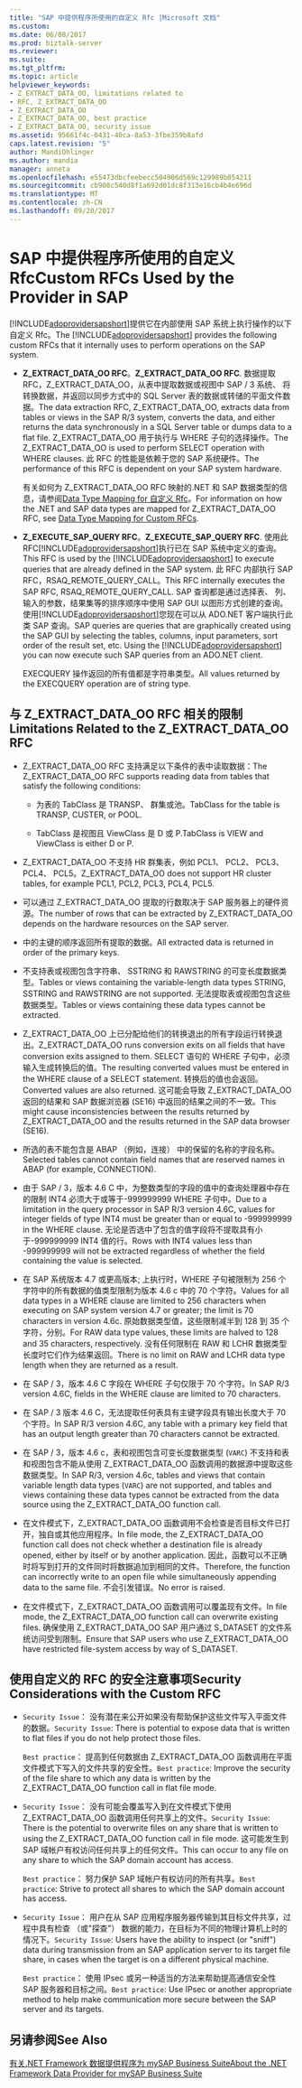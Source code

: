 ```yaml
---
title: "SAP 中提供程序所使用的自定义 Rfc |Microsoft 文档"
ms.custom: 
ms.date: 06/08/2017
ms.prod: biztalk-server
ms.reviewer: 
ms.suite: 
ms.tgt_pltfrm: 
ms.topic: article
helpviewer_keywords:
- Z_EXTRACT_DATA_OO, limitations related to
- RFC, Z_EXTRACT_DATA_OO
- Z_EXTRACT_DATA_OO
- Z_EXTRACT_DATA_OO, best practice
- Z_EXTRACT_DATA_OO, security issue
ms.assetid: 95661f4c-0431-40ca-8a53-3fbe359b8afd
caps.latest.revision: "5"
author: MandiOhlinger
ms.author: mandia
manager: anneta
ms.openlocfilehash: e55473dbcfeebecc504906d569c129989b054211
ms.sourcegitcommit: cb908c540d8f1a692d01dc8f313e16cb4b4e696d
ms.translationtype: MT
ms.contentlocale: zh-CN
ms.lasthandoff: 09/20/2017
---
```

# <a name="custom-rfcs-used-by-the-provider-in-sap"></a><span data-ttu-id="1dfcb-102">SAP 中提供程序所使用的自定义 Rfc</span><span class="sxs-lookup"><span data-stu-id="1dfcb-102">Custom RFCs Used by the Provider in SAP</span></span>
<span data-ttu-id="1dfcb-103">[!INCLUDE[adoprovidersapshort](../../includes/adoprovidersapshort-md.md)]提供它在内部使用 SAP 系统上执行操作的以下自定义 Rfc。</span><span class="sxs-lookup"><span data-stu-id="1dfcb-103">The [!INCLUDE[adoprovidersapshort](../../includes/adoprovidersapshort-md.md)] provides the following custom RFCs that it internally uses to perform operations on the SAP system.</span></span>  
  
-   <span data-ttu-id="1dfcb-104">**Z_EXTRACT_DATA_OO RFC**。</span><span class="sxs-lookup"><span data-stu-id="1dfcb-104">**Z_EXTRACT_DATA_OO RFC**.</span></span> <span data-ttu-id="1dfcb-105">数据提取 RFC，Z_EXTRACT_DATA_OO，从表中提取数据或视图中 SAP / 3 系统、 将转换数据，并返回以同步方式中的 SQL Server 表的数据或转储的平面文件数据。</span><span class="sxs-lookup"><span data-stu-id="1dfcb-105">The data extraction RFC, Z_EXTRACT_DATA_OO, extracts data from tables or views in the SAP R/3 system, converts the data, and either returns the data synchronously in a SQL Server table or dumps data to a flat file.</span></span> <span data-ttu-id="1dfcb-106">Z_EXTRACT_DATA_OO 用于执行与 WHERE 子句的选择操作。</span><span class="sxs-lookup"><span data-stu-id="1dfcb-106">The Z_EXTRACT_DATA_OO is used to perform SELECT operation with WHERE clauses.</span></span> <span data-ttu-id="1dfcb-107">此 RFC 的性能是依赖于您的 SAP 系统硬件。</span><span class="sxs-lookup"><span data-stu-id="1dfcb-107">The performance of this RFC is dependent on your SAP system hardware.</span></span>  
  
     <span data-ttu-id="1dfcb-108">有关如何为 Z_EXTRACT_DATA_OO RFC 映射的.NET 和 SAP 数据类型的信息，请参阅[Data Type Mapping for 自定义 Rfc](../../adapters-and-accelerators/adapter-sap/data-type-mapping-for-custom-rfcs.md)。</span><span class="sxs-lookup"><span data-stu-id="1dfcb-108">For information on how the .NET and SAP data types are mapped for Z_EXTRACT_DATA_OO RFC, see [Data Type Mapping for Custom RFCs](../../adapters-and-accelerators/adapter-sap/data-type-mapping-for-custom-rfcs.md).</span></span>  
  
-   <span data-ttu-id="1dfcb-109">**Z_EXECUTE_SAP_QUERY RFC**。</span><span class="sxs-lookup"><span data-stu-id="1dfcb-109">**Z_EXECUTE_SAP_QUERY RFC**.</span></span> <span data-ttu-id="1dfcb-110">使用此 RFC[!INCLUDE[adoprovidersapshort](../../includes/adoprovidersapshort-md.md)]执行已在 SAP 系统中定义的查询。</span><span class="sxs-lookup"><span data-stu-id="1dfcb-110">This RFC is used by the [!INCLUDE[adoprovidersapshort](../../includes/adoprovidersapshort-md.md)] to execute queries that are already defined in the SAP system.</span></span> <span data-ttu-id="1dfcb-111">此 RFC 内部执行 SAP RFC，RSAQ_REMOTE_QUERY_CALL。</span><span class="sxs-lookup"><span data-stu-id="1dfcb-111">This RFC internally executes the SAP RFC, RSAQ_REMOTE_QUERY_CALL.</span></span> <span data-ttu-id="1dfcb-112">SAP 查询都是通过选择表、 列、 输入的参数，结果集等的排序顺序中使用 SAP GUI 以图形方式创建的查询。使用[!INCLUDE[adoprovidersapshort](../../includes/adoprovidersapshort-md.md)]您现在可以从 ADO.NET 客户端执行此类 SAP 查询。</span><span class="sxs-lookup"><span data-stu-id="1dfcb-112">SAP queries are queries that are graphically created using the SAP GUI by selecting the tables, columns, input parameters, sort order of the result set, etc. Using the [!INCLUDE[adoprovidersapshort](../../includes/adoprovidersapshort-md.md)] you can now execute such SAP queries from an ADO.NET client.</span></span>  
  
     <span data-ttu-id="1dfcb-113">EXECQUERY 操作返回的所有值都是字符串类型。</span><span class="sxs-lookup"><span data-stu-id="1dfcb-113">All values returned by the EXECQUERY operation are of string type.</span></span>  
  
## <a name="limitations-related-to-the-zextractdataoo-rfc"></a><span data-ttu-id="1dfcb-114">与 Z_EXTRACT_DATA_OO RFC 相关的限制</span><span class="sxs-lookup"><span data-stu-id="1dfcb-114">Limitations Related to the Z_EXTRACT_DATA_OO RFC</span></span>  
  
-   <span data-ttu-id="1dfcb-115">Z_EXTRACT_DATA_OO RFC 支持满足以下条件的表中读取数据：</span><span class="sxs-lookup"><span data-stu-id="1dfcb-115">The Z_EXTRACT_DATA_OO RFC supports reading data from tables that satisfy the following conditions:</span></span>  
  
    -   <span data-ttu-id="1dfcb-116">为表的 TabClass 是 TRANSP、 群集或池。</span><span class="sxs-lookup"><span data-stu-id="1dfcb-116">TabClass for the table is TRANSP, CUSTER, or POOL.</span></span>  
  
    -   <span data-ttu-id="1dfcb-117">TabClass 是视图且 ViewClass 是 D 或 P.</span><span class="sxs-lookup"><span data-stu-id="1dfcb-117">TabClass is VIEW and ViewClass is either D or P.</span></span>  
  
-   <span data-ttu-id="1dfcb-118">Z_EXTRACT_DATA_OO 不支持 HR 群集表，例如 PCL1、 PCL2、 PCL3、 PCL4、 PCL5。</span><span class="sxs-lookup"><span data-stu-id="1dfcb-118">Z_EXTRACT_DATA_OO does not support HR cluster tables, for example PCL1, PCL2, PCL3, PCL4, PCL5.</span></span>  
  
-   <span data-ttu-id="1dfcb-119">可以通过 Z_EXTRACT_DATA_OO 提取的行数取决于 SAP 服务器上的硬件资源。</span><span class="sxs-lookup"><span data-stu-id="1dfcb-119">The number of rows that can be extracted by Z_EXTRACT_DATA_OO depends on the hardware resources on the SAP server.</span></span>  
  
-   <span data-ttu-id="1dfcb-120">中的主键的顺序返回所有提取的数据。</span><span class="sxs-lookup"><span data-stu-id="1dfcb-120">All extracted data is returned in order of the primary keys.</span></span>  
  
-   <span data-ttu-id="1dfcb-121">不支持表或视图包含字符串、 SSTRING 和 RAWSTRING 的可变长度数据类型。</span><span class="sxs-lookup"><span data-stu-id="1dfcb-121">Tables or views containing the variable-length data types STRING, SSTRING and RAWSTRING are not supported.</span></span> <span data-ttu-id="1dfcb-122">无法提取表或视图包含这些数据类型。</span><span class="sxs-lookup"><span data-stu-id="1dfcb-122">Tables or views containing these data types cannot be extracted.</span></span>  
  
-   <span data-ttu-id="1dfcb-123">Z_EXTRACT_DATA_OO 上已分配给他们的转换退出的所有字段运行转换退出。</span><span class="sxs-lookup"><span data-stu-id="1dfcb-123">Z_EXTRACT_DATA_OO runs conversion exits on all fields that have conversion exits assigned to them.</span></span> <span data-ttu-id="1dfcb-124">SELECT 语句的 WHERE 子句中，必须输入生成转换后的值。</span><span class="sxs-lookup"><span data-stu-id="1dfcb-124">The resulting converted values must be entered in the WHERE clause of a SELECT statement.</span></span> <span data-ttu-id="1dfcb-125">转换后的值也会返回。</span><span class="sxs-lookup"><span data-stu-id="1dfcb-125">Converted values are also returned.</span></span> <span data-ttu-id="1dfcb-126">这可能会导致 Z_EXTRACT_DATA_OO 返回的结果和 SAP 数据浏览器 (SE16) 中返回的结果之间的不一致。</span><span class="sxs-lookup"><span data-stu-id="1dfcb-126">This might cause inconsistencies between the results returned by Z_EXTRACT_DATA_OO and the results returned in the SAP data browser (SE16).</span></span>  
  
-   <span data-ttu-id="1dfcb-127">所选的表不能包含是 ABAP （例如，连接） 中的保留的名称的字段名称。</span><span class="sxs-lookup"><span data-stu-id="1dfcb-127">Selected tables cannot contain field names that are reserved names in ABAP (for example, CONNECTION).</span></span>  
  
-   <span data-ttu-id="1dfcb-128">由于 SAP / 3，版本 4.6 C 中，为整数类型的字段的值中的查询处理器中存在的限制 INT4 必须大于或等于-999999999 WHERE 子句中。</span><span class="sxs-lookup"><span data-stu-id="1dfcb-128">Due to a limitation in the query processor in SAP R/3 version 4.6C, values for integer fields of type INT4 must be greater than or equal to -999999999 in the WHERE clause.</span></span> <span data-ttu-id="1dfcb-129">无论是否选中了包含的值字段将不提取具有小于-999999999 INT4 值的行。</span><span class="sxs-lookup"><span data-stu-id="1dfcb-129">Rows with INT4 values less than -999999999 will not be extracted regardless of whether the field containing the value is selected.</span></span>  
  
-   <span data-ttu-id="1dfcb-130">在 SAP 系统版本 4.7 或更高版本; 上执行时，WHERE 子句被限制为 256 个字符中的所有数据的值类型限制为版本 4.6 c 中的 70 个字符。</span><span class="sxs-lookup"><span data-stu-id="1dfcb-130">Values for all data types in a WHERE clause are limited to 256 characters when executing on SAP system version 4.7 or greater; the limit is 70 characters in version 4.6c.</span></span> <span data-ttu-id="1dfcb-131">原始数据类型值，这些限制减半到 128 到 35 个字符，分别。</span><span class="sxs-lookup"><span data-stu-id="1dfcb-131">For RAW data type values, these limits are halved to 128 and 35 characters, respectively.</span></span> <span data-ttu-id="1dfcb-132">没有任何限制在 RAW 和 LCHR 数据类型长度时它们作为结果返回。</span><span class="sxs-lookup"><span data-stu-id="1dfcb-132">There is no limit on RAW and LCHR data type length when they are returned as a result.</span></span>  
  
-   <span data-ttu-id="1dfcb-133">在 SAP / 3，版本 4.6 C 字段在 WHERE 子句仅限于 70 个字符。</span><span class="sxs-lookup"><span data-stu-id="1dfcb-133">In SAP R/3 version 4.6C, fields in the WHERE clause are limited to 70 characters.</span></span>  
  
-   <span data-ttu-id="1dfcb-134">在 SAP / 3 版本 4.6 C，无法提取任何表具有主键字段具有输出长度大于 70 个字符。</span><span class="sxs-lookup"><span data-stu-id="1dfcb-134">In SAP R/3 version 4.6C, any table with a primary key field that has an output length greater than 70 characters cannot be extracted.</span></span>  
  
-   <span data-ttu-id="1dfcb-135">在 SAP / 3，版本 4.6 c，表和视图包含可变长度数据类型 (`VARC`) 不支持和表和视图包含不能从使用 Z_EXTRACT_DATA_OO 函数调用的数据源中提取这些数据类型。</span><span class="sxs-lookup"><span data-stu-id="1dfcb-135">In SAP R/3, version 4.6c, tables and views that contain variable length data types (`VARC`) are not supported, and tables and views containing these data types cannot be extracted from the data source using the Z_EXTRACT_DATA_OO function call.</span></span>  
  
-   <span data-ttu-id="1dfcb-136">在文件模式下，Z_EXTRACT_DATA_OO 函数调用不会检查是否目标文件已打开，独自或其他应用程序。</span><span class="sxs-lookup"><span data-stu-id="1dfcb-136">In file mode, the Z_EXTRACT_DATA_OO function call does not check whether a destination file is already opened, either by itself or by another application.</span></span> <span data-ttu-id="1dfcb-137">因此，函数可以不正确时将写到打开的文件同时将数据追加到相同的文件。</span><span class="sxs-lookup"><span data-stu-id="1dfcb-137">Therefore, the function can incorrectly write to an open file while simultaneously appending data to the same file.</span></span> <span data-ttu-id="1dfcb-138">不会引发错误。</span><span class="sxs-lookup"><span data-stu-id="1dfcb-138">No error is raised.</span></span>  
  
-   <span data-ttu-id="1dfcb-139">在文件模式下，Z_EXTRACT_DATA_OO 函数调用可以覆盖现有文件。</span><span class="sxs-lookup"><span data-stu-id="1dfcb-139">In file mode, the Z_EXTRACT_DATA_OO function call can overwrite existing files.</span></span> <span data-ttu-id="1dfcb-140">确保使用 Z_EXTRACT_DATA_OO SAP 用户通过 S_DATASET 的文件系统访问受到限制。</span><span class="sxs-lookup"><span data-stu-id="1dfcb-140">Ensure that SAP users who use Z_EXTRACT_DATA_OO have restricted file-system access by way of S_DATASET.</span></span>  
  
## <a name="security-considerations-with-the-custom-rfc"></a><span data-ttu-id="1dfcb-141">使用自定义的 RFC 的安全注意事项</span><span class="sxs-lookup"><span data-stu-id="1dfcb-141">Security Considerations with the Custom RFC</span></span>  
  
-   <span data-ttu-id="1dfcb-142">`Security Issue`： 没有潜在来公开如果没有帮助保护这些文件写入平面文件的数据。</span><span class="sxs-lookup"><span data-stu-id="1dfcb-142">`Security Issue`: There is potential to expose data that is written to flat files if you do not help protect those files.</span></span>  
  
     <span data-ttu-id="1dfcb-143">`Best practice`： 提高到任何数据由 Z_EXTRACT_DATA_OO 函数调用在平面文件模式下写入的文件共享的安全性。</span><span class="sxs-lookup"><span data-stu-id="1dfcb-143">`Best practice`: Improve the security of the file share to which any data is written by the Z_EXTRACT_DATA_OO function call in flat file mode.</span></span>  
  
-   <span data-ttu-id="1dfcb-144">`Security Issue`： 没有可能会覆盖写入到在文件模式下使用 Z_EXTRACT_DATA_OO 函数调用任何共享上的文件。</span><span class="sxs-lookup"><span data-stu-id="1dfcb-144">`Security Issue`: There is the potential to overwrite files on any share that is written to using the Z_EXTRACT_DATA_OO function call in file mode.</span></span> <span data-ttu-id="1dfcb-145">这可能发生到 SAP 域帐户有权访问任何共享上的任何文件。</span><span class="sxs-lookup"><span data-stu-id="1dfcb-145">This can occur to any file on any share to which the SAP domain account has access.</span></span>  
  
     <span data-ttu-id="1dfcb-146">`Best practice`： 努力保护 SAP 域帐户有权访问的所有共享。</span><span class="sxs-lookup"><span data-stu-id="1dfcb-146">`Best practice`: Strive to protect all shares to which the SAP domain account has access.</span></span>  
  
-   <span data-ttu-id="1dfcb-147">`Security Issue`： 用户在从 SAP 应用程序服务器传输到其目标文件共享，过程中具有检查 （或"探查"） 数据的能力，在目标为不同的物理计算机上时的情况下。</span><span class="sxs-lookup"><span data-stu-id="1dfcb-147">`Security Issue`: Users have the ability to inspect (or "sniff") data during transmission from an SAP application server to its target file share, in cases when the target is on a different physical machine.</span></span>  
  
     <span data-ttu-id="1dfcb-148">`Best practice`： 使用 IPsec 或另一种适当的方法来帮助提高通信安全性 SAP 服务器和目标之间。</span><span class="sxs-lookup"><span data-stu-id="1dfcb-148">`Best practice`: Use IPsec or another appropriate method to help make communication more secure between the SAP server and its targets.</span></span>  
  
## <a name="see-also"></a><span data-ttu-id="1dfcb-149">另请参阅</span><span class="sxs-lookup"><span data-stu-id="1dfcb-149">See Also</span></span>  
 [<span data-ttu-id="1dfcb-150">有关.NET Framework 数据提供程序为 mySAP Business Suite</span><span class="sxs-lookup"><span data-stu-id="1dfcb-150">About the .NET Framework Data Provider for mySAP Business Suite</span></span>](../../adapters-and-accelerators/adapter-sap/about-the-net-framework-data-provider-for-mysap-business-suite.md)